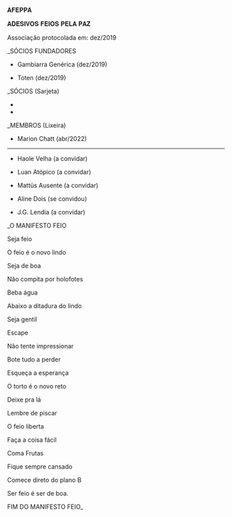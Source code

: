 𝐀𝐅𝐄𝐏𝐏𝐀

𝐀𝐃𝐄𝐒𝐈𝐕𝐎𝐒 𝐅𝐄𝐈𝐎𝐒 𝐏𝐄𝐋𝐀 𝐏𝐀𝐙

Associação protocolada em: dez/2019

_SÓCIOS FUNDADORES

- Gambiarra Genérica (dez/2019)

- Toten (dez/2019)


_SÓCIOS (Sarjeta)

-

-


_MEMBROS (Lixeira)

- Marion Chatt (abr/2022)

----

- Haole Velha (a convidar)

- Luan Atópico (a convidar)

- Mattüs Ausente (a convidar)

- Aline Dois (se convidou)

- J.G. Lendia (a convidar)



_O MANIFESTO FEIO

Seja feio

O feio é o novo lindo

Seja de boa 

Não compita por holofotes 

Beba água 

Abaixo a ditadura do lindo 

Seja gentil 

Escape

Não tente impressionar

Bote tudo a perder 

Esqueça a esperança

O torto é o novo reto

Deixe pra lá 

Lembre de piscar

O feio liberta

Faça a coisa fácil 

Coma Frutas

Fique sempre cansado

Comece direto do plano B 

Ser feio é ser de boa. 

FIM DO MANIFESTO FEIO_
